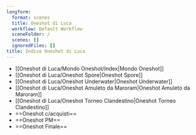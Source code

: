 ```yaml
---
longform:
  format: scenes
  title: Oneshot di Luca
  workflow: Default Workflow
  sceneFolder: /
  scenes: []
  ignoredFiles: []
title: Indice Oneshot di Luca
---
```

- [[Oneshot di Luca/Mondo Oneshot/Index|Mondo Oneshot]]
- [[Oneshot di Luca/Oneshot Spore|Oneshot Spore]]
- [[Oneshot di Luca/Oneshot Underwater|Oneshot Underwater]]
- [[Oneshot di Luca/Oneshot Amuleto da Maroram|Oneshot Amuleto da Maroram]]
- [[Oneshot di Luca/Oneshot Torneo Clandestino|Oneshot Torneo Clandestino]]
- ==Oneshot c/acquisti==
- ==Oneshot PM==
- ==Oneshot Finale==